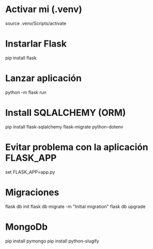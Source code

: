 # Activar mi (.venv)
source .venv/Scripts/activate

# Instarlar Flask
pip install flask

# Lanzar aplicación
python -m flask run

# Install SQLALCHEMY (ORM)
pip install flask-sqlalchemy flask-migrate python-dotenv

# Evitar problema con la aplicación FLASK_APP
set FLASK_APP=app.py 

# Migraciones
flask db init
flask db migrate -m "Initial migration"
flask db upgrade

# MongoDb
pip install pymongo
pip install python-slugify